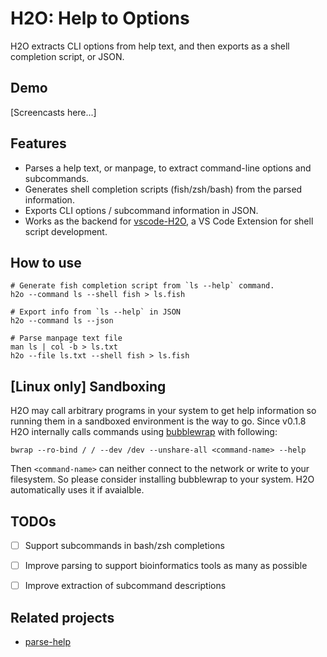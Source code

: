 # H2O: Help to Options

H2O extracts CLI options from help text, and then exports as a shell completion script, or JSON.


## Demo

[Screencasts here...]

## Features

* Parses a help text, or manpage, to extract command-line options and subcommands.
* Generates shell completion scripts (fish/zsh/bash) from the parsed information.
* Exports CLI options / subcommand information in JSON.
* Works as the backend for [vscode-H2O](https://marketplace.visualstudio.com/items?itemName=tetradresearch.vscode-h2o), a VS Code Extension for shell script development.


## How to use

```shell
# Generate fish completion script from `ls --help` command.
h2o --command ls --shell fish > ls.fish

# Export info from `ls --help` in JSON
h2o --command ls --json

# Parse manpage text file
man ls | col -b > ls.txt
h2o --file ls.txt --shell fish > ls.fish
```


## [Linux only] Sandboxing

H2O may call arbitrary programs in your system to get help information so running them in a sandboxed environment is the way to go. Since v0.1.8 H2O internally calls commands using [bubblewrap](https://github.com/containers/bubblewrap) with following:

```shell
bwrap --ro-bind / / --dev /dev --unshare-all <command-name> --help
```

Then `<command-name>` can neither connect to the network or write to your filesystem. So please consider installing bubblewrap to your system. H2O automatically uses it if avaialble.


## TODOs

- [ ] Support subcommands in bash/zsh completions
- [ ] Improve parsing to support bioinformatics tools as many as possible
- [ ] Improve extraction of subcommand descriptions


## Related projects
* [parse-help](https://github.com/sindresorhus/parse-help)
